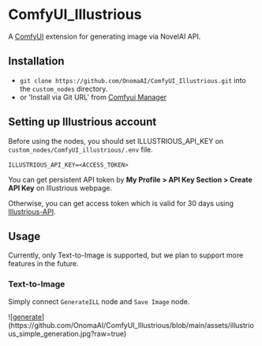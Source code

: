 # ComfyUI_Illustrious

A [ComfyUI](https://github.com/comfyanonymous/ComfyUI) extension for generating image via NovelAI API.

## Installation

- `git clone https://github.com/OnomaAI/ComfyUI_Illustrious.git` into the `custom_nodes` directory.
- or 'Install via Git URL' from [Comfyui Manager](https://github.com/ltdrdata/ComfyUI-Manager)

## Setting up Illustrious account

Before using the nodes, you should set ILLUSTRIOUS_API_KEY on `custom_nodes/ComfyUI_illustrious/.env` file.

```
ILLUSTRIOUS_API_KEY=<ACCESS_TOKEN>
```

You can get persistent API token by **My Profile > API Key Section > Create API Key** on Illustrious webpage.

Otherwise, you can get access token which is valid for 30 days using [Illustrious-API](https://www.illustrious-xl.ai/).

## Usage

Currently, only  Text-to-Image is supported, but we plan to support more features in the future.

### Text-to-Image

Simply connect `GenerateILL` node and `Save Image` node.

![[generate]([https://github.com/OnomaAI/ComfyUI_Illustrious/assets/illustrious_simple_generation.jpg](https://github.com/OnomaAI/ComfyUI_Illustrious/blob/main/assets/illustrious_simple_generation.jpg?raw=true))](https://github.com/OnomaAI/ComfyUI_Illustrious/blob/main/assets/illustrious_simple_generation.jpg?raw=true)
